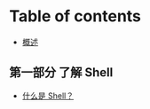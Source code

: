 # Table of contents

* [概述](README.md)

## 第一部分 了解 Shell

* [什么是 Shell？](di-yi-bu-fen-le-jie-shell/untitled.md)

